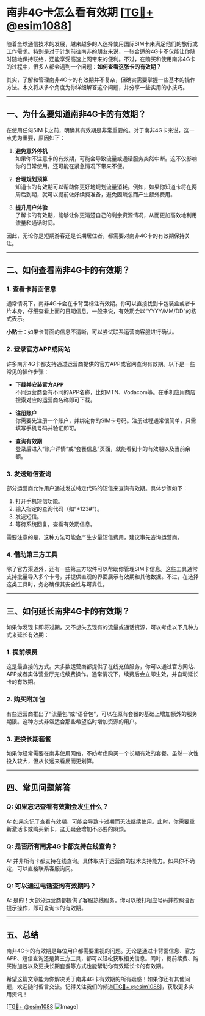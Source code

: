 # 南非4G卡怎么看有效期 [[TG💪+ @esim1088](https://t.me/s/esim1088)]

随着全球通信技术的发展，越来越多的人选择使用国际SIM卡来满足他们的旅行或工作需求。特别是对于计划前往南非的朋友来说，一张合适的4G卡不仅能让你随时随地保持联络，还能享受高速上网带来的便利。不过，在购买和使用南非4G卡的过程中，很多人都会遇到一个问题：**如何查看这张卡的有效期？**

其实，了解和管理南非4G卡的有效期并不复杂，但确实需要掌握一些基本的操作方法。本文将从多个角度为你详细解答这个问题，并分享一些实用的小技巧。

---

## 一、为什么要知道南非4G卡的有效期？

在使用任何SIM卡之前，明确其有效期是非常重要的。对于南非4G卡来说，这一点尤为重要，原因如下：

1. **避免意外停机**  
   如果你不注意卡的有效期，可能会导致流量或通话服务突然中断。这不仅影响你的日常使用，还可能在紧急情况下带来不便。

2. **合理规划预算**  
   知道卡的有效期可以帮助你更好地规划流量消耗。例如，如果你知道卡将在两周后到期，就可以提前做好续费准备，避免因疏忽而产生额外费用。

3. **提升用户体验**  
   了解卡的有效期，能够让你更清楚自己的剩余资源情况，从而更加高效地利用流量和通话时间。

因此，无论你是短期游客还是长期居住者，都需要对南非4G卡的有效期保持关注。

---

## 二、如何查看南非4G卡的有效期？

### 1. 查看卡背面信息
通常情况下，南非4G卡会在卡背面标注有效期。你可以直接找到卡包装盒或者卡片本身，仔细查看上面的日期信息。一般来说，有效期会以“YYYY/MM/DD”的格式表示。

**小贴士**：如果卡背面的信息不清晰，可以尝试联系运营商客服进行确认。

### 2. 登录官方APP或网站
许多南非4G卡都支持通过运营商提供的官方APP或官网查询有效期。以下是一些常见的操作步骤：

- **下载并安装官方APP**  
  不同运营商会有不同的APP名称，比如MTN、Vodacom等。在手机应用商店搜索对应的运营商名称即可下载。

- **注册账户**  
  你需要先注册一个账户，并绑定你的SIM卡号码。注册过程通常很简单，只需填写手机号码并验证即可。

- **查询有效期**  
  登录后进入“账户详情”或“套餐信息”页面，就能看到卡的有效期以及当前余额。

### 3. 发送短信查询
部分运营商允许用户通过发送特定代码的短信来查询有效期。具体步骤如下：

1. 打开手机短信功能。
2. 输入指定的查询代码（如“*123#”）。
3. 发送短信。
4. 等待系统回复，查看有效期信息。

需要注意的是，这种方法可能会产生少量短信费用，建议事先咨询运营商。

### 4. 借助第三方工具
除了官方渠道外，还有一些第三方软件可以帮助你管理SIM卡信息。这些工具通常支持批量导入多个卡号，并提供直观的界面展示有效期和其他数据。不过，在选择这类工具时，务必确保其安全性与可靠性。

---

## 三、如何延长南非4G卡的有效期？

如果你发现卡即将过期，又不想失去现有的流量或通话资源，可以考虑以下几种方式来延长有效期：

### 1. 提前续费
这是最直接的方式。大多数运营商都提供了在线充值服务，你可以通过官方网站、APP或者实体营业厅完成续费操作。通常情况下，续费后会立即生效，并自动延长卡的有效期。

### 2. 购买附加包
有些运营商推出了“流量包”或“语音包”，可以在原有套餐的基础上增加额外的服务期限。这种方式非常适合那些希望临时增加资源的用户。

### 3. 更换长期套餐
如果你经常需要在南非使用网络，不妨考虑购买一个长期有效的套餐。虽然一次性投入较大，但从长远来看反而更划算。

---

## 四、常见问题解答

### Q: 如果忘记查看有效期会发生什么？
A: 如果忘记了查看有效期，可能会导致卡过期而无法继续使用。此时，你需要重新激活卡或购买新卡，这无疑会增加不必要的麻烦。

### Q: 是否所有南非4G卡都支持在线查询？
A: 并非所有卡都支持在线查询。具体取决于运营商的技术支持能力。如果你不确定，可以直接联系客服询问。

### Q: 可以通过电话查询有效期吗？
A: 是的！大部分运营商都提供了客服热线服务，你可以拨打相应号码并按照语音提示操作，即可查询卡的有效期。

---

## 五、总结

南非4G卡的有效期是每位用户都需要重视的问题。无论是通过卡背面信息、官方APP、短信查询还是第三方工具，都可以轻松获取相关信息。同时，提前续费、购买附加包以及更换长期套餐等方式也能帮助你有效延长卡的有效期。

希望这篇文章能为你解决关于南非4G卡有效期的所有疑惑！如果你还有其他问题，欢迎随时留言交流。记得关注我们的频道[[TG💪+ @esim1088](https://t.me/s/esim1088)]，获取更多实用资讯！

[[TG💪+ @esim1088](https://t.me/s/esim1088) ![Image](https://i.postimg.cc/4NQfJmqS/Snipaste-2025-05-13-00-14-12.png)]